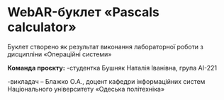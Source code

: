 # WebAR-буклет «Pascals calculator»
Буклет створено як результат виконання лабораторної роботи з дисципліни
«Операційні системи» 

**Команда проєкту:**
-студентка Бушняк Наталія Іванівна, група АІ-221

-викладач – Блажко О.А., доцент кафедри інформаційних систем Національного
університету «Одеська політехніка» 
